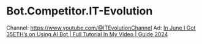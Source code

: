 # Bot.Competitor.IT-Evolution
Channel: https://www.youtube.com/@ITEvolutionChannel Ad: [In June I Got 35ETH’s on Using AI Bot | Full Tutorial In My Video | Guide 2024](https://youtu.be/FZYmcLqXiKw)
